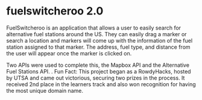 # fuelswitcheroo 2.0

FuelSwitcheroo is an application that allows a user to easily search for alternative fuel stations around the US. They can easily drag a marker or search a location and markers will come up with the information of the fuel station assigned to that marker. The address, fuel type, and distance from the user will appear once the marker is clicked on.


Two APIs were used to complete this, the Mapbox API and the Alternative Fuel Stations API. . Fun Fact: This project began as a RowdyHacks, hosted by UTSA and came out victorious, securing two prizes in the process. It received 2nd place in the learners track and also won recognition for having the most unique domain name.

